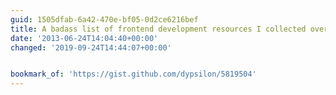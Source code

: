 ```yaml
---
guid: 1505dfab-6a42-470e-bf05-0d2ce6216bef
title: A badass list of frontend development resources I collected over time.
date: '2013-06-24T14:04:40+00:00'
changed: '2019-09-24T14:44:07+00:00'


bookmark_of: 'https://gist.github.com/dypsilon/5819504'
---
```




